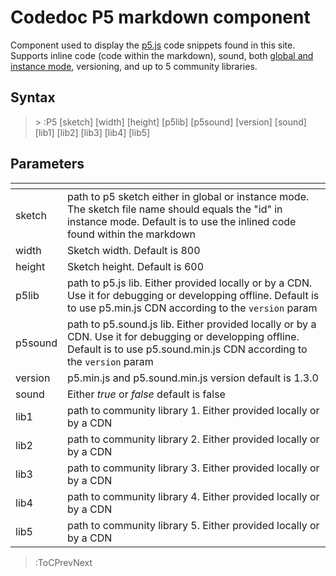# Codedoc P5 markdown component

Component used to display the [p5.js](https://p5js.org) code snippets found in this site. Supports inline code (code within the markdown), sound, both [global and instance mode](https://github.com/processing/p5.js/wiki/Global-and-instance-mode), versioning, and up to 5 community libraries.

## Syntax

> \> :P5 [sketch] [width] [height] [p5lib] [p5sound] [version] [sound] [lib1] [lib2] [lib3] [lib4] [lib5]

## Parameters

| <!-- --> | <!-- -->                                                         |
|----------|------------------------------------------------------------------|
| sketch   | path to p5 sketch either in global or instance mode. The sketch file name should equals the "id" in instance mode. Default is to use the inlined code found within the markdown |
| width    | Sketch width. Default is 800                                     |
| height   | Sketch height. Default is 600                                    |
| p5lib    | path to p5.js lib. Either provided locally or by a CDN. Use it for debugging or developping offline. Default is to use p5.min.js CDN according to the `version` param |
| p5sound  | path to p5.sound.js lib. Either provided locally or by a CDN. Use it for debugging or developping offline. Default is to use p5.sound.min.js CDN according to the `version` param |
| version  | p5.min.js and p5.sound.min.js version default is 1.3.0           |
| sound    | Either *true* or *false* default is false                        |
| lib1     | path to community library 1. Either provided locally or by a CDN |
| lib2     | path to community library 2. Either provided locally or by a CDN |
| lib3     | path to community library 3. Either provided locally or by a CDN |
| lib4     | path to community library 4. Either provided locally or by a CDN |
| lib5     | path to community library 5. Either provided locally or by a CDN |

> :ToCPrevNext